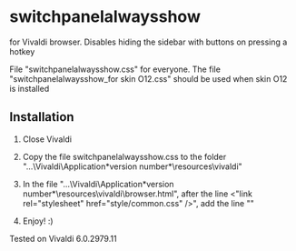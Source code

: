 # switchpanelalwaysshow
for Vivaldi browser. Disables hiding the sidebar with buttons on pressing a hotkey

File "switchpanelalwaysshow.css" for everyone.
The file "switchpanelalwaysshow_for skin O12.css" should be used when skin O12 is installed

Installation
------------------------------------------------

1. Close Vivaldi

3. Copy the file switchpanelalwaysshow.css to the folder "...\Vivaldi\Application\*version number*\resources\vivaldi"

4. In the file "...\Vivaldi\Application\*version number*\resources\vivaldi\browser.html", after the line <"link rel="stylesheet" href="style/common.css" />", add the line "<link rel="stylesheet" href="switchpanelalwaysshow.css" />"

5. Enjoy! :)

Tested on Vivaldi 6.0.2979.11